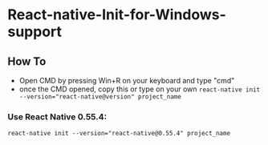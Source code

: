 # React-native-Init-for-Windows-support
## How To
* Open CMD by pressing Win+R on your keyboard and type "cmd"
* once the CMD opened, copy this or type on your own ```react-native init --version="react-native@version" project_name ```
### Use React Native 0.55.4: 
```
react-native init --version="react-native@0.55.4" project_name
```

